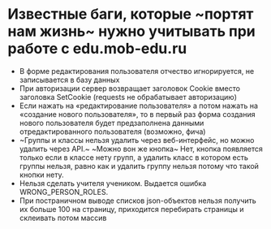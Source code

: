 # Известные баги, которые ~портят нам жизнь~ нужно учитывать при работе с edu.mob-edu.ru

- В форме редактирования пользователя отчество игнорируется, не записывается в базу данных
- При авторизации сервер возвращает заголовок Cookie вместо заголовка SetCookie (requests не обрабатывает авторизацию)
- Если нажать на «редактирование пользователя» а потом нажать на «создание нового пользователя», то в первый раз форма создания нового пользователя будет предзаполнена данными отредактированного пользователя (возможно, фича)
- ~Группы и классы нельзя удалить через веб-интерфейс, но можно удалить через API.~ ~Можно вон же кнопка~ Нет, кнопка появляется только если в классе нету групп, а удалить класс в котором есть группы нельзя, равно как и удалить группу нельзя потому что такой кнопки нету.
- Нельзя сделать учителя учеником. Выдается ошибка WRONG_PERSON_ROLES.
- При постраничном выводе списков json-объектов нельзя получить их больше 100 на страницу, приходится перебирать страницы и склеивать потом массив